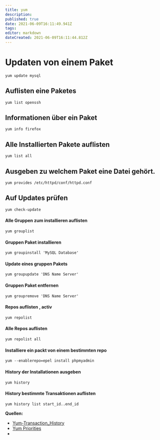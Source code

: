 ```yaml
---
title: yum
description: 
published: true
date: 2021-06-09T16:11:49.941Z
tags: 
editor: markdown
dateCreated: 2021-06-09T16:11:44.812Z
---
```


# Updaten  von einem  Paket

`yum update mysql`

## Auflisten eine Paketes

`yum list openssh`

## Informationen über ein Paket

`yum info firefox`

## Alle Installierten Pakete auflisten

`yum list all`

## Ausgeben zu welchem Paket eine Datei gehört.

`yum provides /etc/httpd/conf/httpd.conf`

## Auf Updates prüfen

`yum check-update`

#### Alle Gruppen zum installieren auflisten

`yum grouplist`

#### Gruppen Paket installieren

`yum groupinstall 'MySQL Database'`

#### Update eines gruppen Pakets

`yum groupupdate 'DNS Name Server'`

#### Gruppen Paket entfernen

`yum groupremove 'DNS Name Server'`

#### Repos auflisten , activ

`yum repolist`

#### Alle Repos auflisten

`yum repolist all`

#### Installiere ein packt von einem bestimmten repo

`yum --enablerepo=epel install phpmyadmin`

####  History der Installationen ausgeben

`yum history`

#### History bestimmte Transaktionen auflisten

`yum history list start_id..end_id`

**Quellen:**

* [Yum-Transaction_History](https://access.redhat.com/documentation/en-US/Red_Hat_Enterprise_Linux/6/html/Deployment_Guide/sec-Yum-Transaction_History.html)
* [Yum Priorities](https://wiki.centos.org/PackageManagement/Yum/Priorities)
* []()